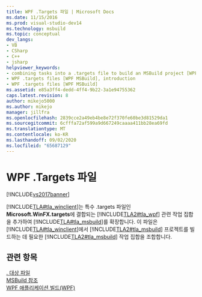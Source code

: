 ```yaml
---
title: WPF .Targets 파일 | Microsoft Docs
ms.date: 11/15/2016
ms.prod: visual-studio-dev14
ms.technology: msbuild
ms.topic: conceptual
dev_langs:
- VB
- CSharp
- C++
- jsharp
helpviewer_keywords:
- combining tasks into a .targets file to build an MSBuild project [WPF MSBuild]
- WPF .targets files [WPF MSBuild], introduction
- WPF .targets files [WPF MSBuild]
ms.assetid: e85a3ff4-dedd-4ff4-9b22-3a1e94755362
caps.latest.revision: 8
author: mikejo5000
ms.author: mikejo
manager: jillfra
ms.openlocfilehash: 2839cce2a49eb4be8e72f370fe60be3d81529da1
ms.sourcegitcommit: 6cfffa72af599a9d667249caaaa411bb28ea69fd
ms.translationtype: MT
ms.contentlocale: ko-KR
ms.lasthandoff: 09/02/2020
ms.locfileid: "65687129"
---
```

# <a name="wpf-targets-files"></a>WPF .Targets 파일
[!INCLUDE[vs2017banner](../includes/vs2017banner.md)]

[!INCLUDE[TLA#tla_winclient](../includes/tlasharptla-winclient-md.md)]는 특수 .targets 파일인 **Microsoft.WinFX.targets**에 결합되는 [!INCLUDE[TLA2#tla_wpf](../includes/tla2sharptla-wpf-md.md)] 관련 작업 집합을 추가하여 [!INCLUDE[TLA#tla_msbuild](../includes/tlasharptla-msbuild-md.md)]를 확장합니다. 이 파일은 [!INCLUDE[TLA#tla_winclient](../includes/tlasharptla-winclient-md.md)]에서 [!INCLUDE[TLA2#tla_msbuild](../includes/tla2sharptla-msbuild-md.md)] 프로젝트를 빌드하는 데 필요한 [!INCLUDE[TLA2#tla_msbuild](../includes/tla2sharptla-msbuild-md.md)] 작업 집합을 조합합니다.  
  
## <a name="see-also"></a>관련 항목  
 [. 대상 파일](../msbuild/msbuild-dot-targets-files.md)   
 [MSBuild 참조](../msbuild/msbuild-reference.md)   
 [WPF 애플리케이션 빌드(WPF)](https://msdn.microsoft.com/library/a58696fd-bdad-4b55-9759-136dfdf8b91c)
